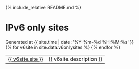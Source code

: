 ---
---

{% include_relative README.md %}

<h1>IPv6 only sites</h1>
Generated at {{ site.time | date: '%Y-%m-%d %H:%M:%s' }}<br />
<table>
  {% for v6site in site.data.v6onlysites %}
    <tr>
    <td><a href="{{ v6site.url }}">{{ v6site.site }}</a></td>
    <td>{{ v6site.description }}</td>
    </tr>
  {% endfor %}
</table>